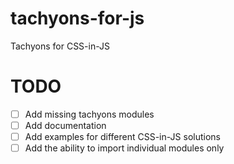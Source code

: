 # tachyons-for-js
Tachyons for CSS-in-JS

# TODO
- [ ] Add missing tachyons modules
- [ ] Add documentation
- [ ] Add examples for different CSS-in-JS solutions
- [ ] Add the ability to import individual modules only
